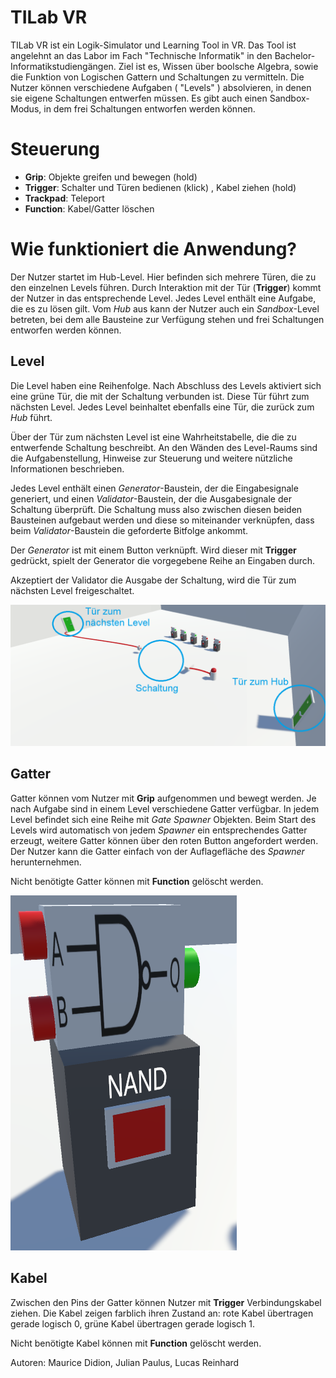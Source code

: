 # TILab VR
TILab VR ist ein Logik-Simulator und Learning Tool in VR. Das Tool ist angelehnt an das Labor im Fach "Technische Informatik" in den Bachelor-Informatikstudiengängen. Ziel ist es, Wissen über boolsche Algebra, sowie die Funktion von Logischen Gattern und Schaltungen zu vermitteln.
Die Nutzer können verschiedene Aufgaben ( "Levels" ) absolvieren, in denen sie eigene Schaltungen entwerfen müssen.
Es gibt auch einen Sandbox-Modus, in dem frei Schaltungen entworfen werden können.

# Steuerung
- **Grip**: Objekte greifen und bewegen (hold)
- **Trigger**: Schalter und Türen bedienen (klick) , Kabel ziehen (hold)
- **Trackpad**: Teleport
- **Function**: Kabel/Gatter löschen

# Wie funktioniert die Anwendung?
Der Nutzer startet im Hub-Level. Hier befinden sich mehrere Türen, die zu den einzelnen Levels führen. Durch Interaktion mit der Tür (**Trigger**) kommt der Nutzer in das entsprechende Level. Jedes Level enthält eine Aufgabe, die es zu lösen gilt. Vom *Hub* aus kann der Nutzer auch ein *Sandbox*-Level betreten, bei dem alle Bausteine zur Verfügung stehen und frei Schaltungen entworfen werden können.

## Level
Die Level haben eine Reihenfolge. Nach Abschluss des Levels aktiviert sich eine grüne Tür, die mit der Schaltung verbunden ist. Diese Tür führt zum nächsten Level. Jedes Level beinhaltet ebenfalls eine Tür, die zurück zum *Hub* führt.

Über der Tür zum nächsten Level ist eine Wahrheitstabelle, die die zu entwerfende Schaltung beschreibt. An den Wänden des Level-Raums sind die Aufgabenstellung, Hinweise zur Steuerung und weitere nützliche Informationen beschrieben.

Jedes Level enthält einen *Generator*-Baustein, der die Eingabesignale generiert, und einen *Validator*-Baustein, der die Ausgabesignale der Schaltung überprüft. Die Schaltung muss also zwischen diesen beiden Bausteinen aufgebaut werden und diese so miteinander verknüpfen, dass beim *Validator*-Baustein die geforderte Bitfolge ankommt. 

Der *Generator* ist mit einem Button verknüpft. Wird dieser mit **Trigger** gedrückt, spielt der Generator die vorgegebene Reihe an Eingaben durch.

Akzeptiert der Validator die Ausgabe der Schaltung, wird die Tür zum nächsten Level freigeschaltet.

![Level](Documentation/images/LevelScreen.PNG)

## Gatter
Gatter können vom Nutzer mit **Grip** aufgenommen und bewegt werden. Je nach Aufgabe sind in einem Level verschiedene Gatter verfügbar. In jedem Level befindet sich eine Reihe mit *Gate Spawner* Objekten. Beim Start des Levels wird automatisch von jedem *Spawner* ein entsprechendes Gatter erzeugt, weitere Gatter können über den roten Button angefordert werden. Der Nutzer kann die Gatter einfach von der Auflagefläche des *Spawner* herunternehmen. 

Nicht benötigte Gatter können mit **Function** gelöscht werden.

![Spawner](Documentation/images/Spawner.PNG)
## Kabel

Zwischen den Pins der Gatter können Nutzer mit **Trigger** Verbindungskabel ziehen. Die Kabel zeigen farblich ihren Zustand an: rote Kabel übertragen gerade logisch 0, grüne Kabel übertragen gerade logisch 1.

Nicht benötigte Kabel können mit **Function** gelöscht werden.


Autoren: Maurice Didion, Julian Paulus, Lucas Reinhard